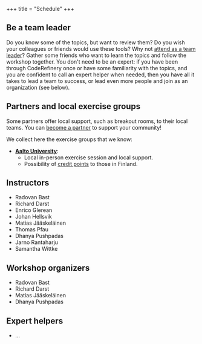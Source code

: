 +++
title = "Schedule"
+++

## Be a team leader

Do you know some of the topics, but want to review them?
Do you wish your colleagues or friends would use these tools?
Why not [attend as a team leader](@/join.md)?
Gather some friends who want to learn the topics and follow the workshop together.
You don't need to be an expert: if you have been through CodeRefinery once or have some familiarity
with the topics, and you are confident to call an expert helper when needed,
then you have all it takes to lead a team to success,
or lead even more people and join as an organization (see below).


## Partners and local exercise groups

Some partners offer local support, such as breakout rooms, to their local
teams. You can [become a partner](https://coderefinery.org/about/partners/) to
support your community!

We collect here the exercise groups that we know:
- [**Aalto University**](https://scicomp.aalto.fi/):
  - Local in-person exercise session and local support.
  - Possibility of [credit points](@/certificates.md) to those in Finland.


## Instructors

- Radovan Bast
- Richard Darst
- Enrico Glerean
- Johan Hellsvik
- Matias Jääskeläinen
- Thomas Pfau
- Dhanya Pushpadas
- Jarno Rantaharju
- Samantha Wittke


## Workshop organizers

- Radovan Bast
- Richard Darst
- Matias Jääskeläinen
- Dhanya Pushpadas


## Expert helpers

- ...
